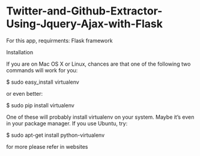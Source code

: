 # Twitter-and-Github-Extractor-Using-Jquery-Ajax-with-Flask
For this app,
requirments:
  Flask framework

Installation

  If you are on Mac OS X or Linux, chances are that one of the following two commands will work for you:

$ sudo easy_install virtualenv

or even better:

$ sudo pip install virtualenv

One of these will probably install virtualenv on your system. Maybe it’s even in your package manager. If you use Ubuntu, try:

$ sudo apt-get install python-virtualenv

for more please refer in websites
